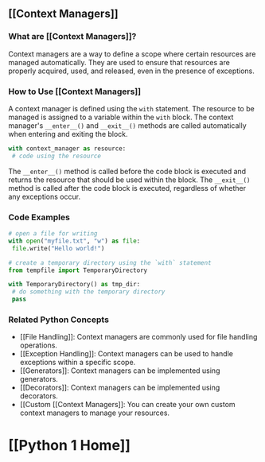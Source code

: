 ## [[Context Managers]]

### What are [[Context Managers]]?
Context managers are a way to define a scope where certain resources are managed automatically. They are used to ensure that resources are properly acquired, used, and released, even in the presence of exceptions.

### How to Use [[Context Managers]]
A context manager is defined using the `with` statement. The resource to be managed is assigned to a variable within the `with` block. The context manager's `__enter__()` and `__exit__()` methods are called automatically when entering and exiting the block.

```python
with context_manager as resource:
 # code using the resource
```

The `__enter__()` method is called before the code block is executed and returns the resource that should be used within the block. The `__exit__()` method is called after the code block is executed, regardless of whether any exceptions occur.

### Code Examples
```python
# open a file for writing
with open("myfile.txt", "w") as file:
 file.write("Hello world!")
```

```python
# create a temporary directory using the `with` statement
from tempfile import TemporaryDirectory

with TemporaryDirectory() as tmp_dir:
 # do something with the temporary directory
 pass
```

### Related Python Concepts

- [[File Handling]]: Context managers are commonly used for file handling operations.
- [[Exception Handling]]: Context managers can be used to handle exceptions within a specific scope.
- [[Generators]]: Context managers can be implemented using generators.
- [[Decorators]]: Context managers can be implemented using decorators.
- [[Custom [[Context Managers]]: You can create your own custom context managers to manage your resources.
# [[Python 1 Home]]